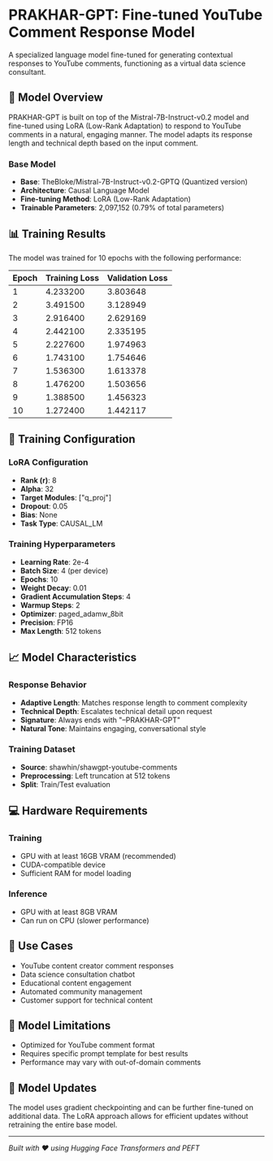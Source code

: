 # PRAKHAR-GPT: Fine-tuned YouTube Comment Response Model

A specialized language model fine-tuned for generating contextual responses to YouTube comments, functioning as a virtual data science consultant.

## 🎯 Model Overview

PRAKHAR-GPT is built on top of the Mistral-7B-Instruct-v0.2 model and fine-tuned using LoRA (Low-Rank Adaptation) to respond to YouTube comments in a natural, engaging manner. The model adapts its response length and technical depth based on the input comment.

### Base Model
- **Base**: TheBloke/Mistral-7B-Instruct-v0.2-GPTQ (Quantized version)
- **Architecture**: Causal Language Model
- **Fine-tuning Method**: LoRA (Low-Rank Adaptation)
- **Trainable Parameters**: 2,097,152 (0.79% of total parameters)

## 📊 Training Results

The model was trained for 10 epochs with the following performance:

| Epoch | Training Loss | Validation Loss |
|-------|---------------|-----------------|
| 1     | 4.233200      | 3.803648        |
| 2     | 3.491500      | 3.128949        |
| 3     | 2.916400      | 2.629169        |
| 4     | 2.442100      | 2.335195        |
| 5     | 2.227600      | 1.974963        |
| 6     | 1.743100      | 1.754646        |
| 7     | 1.536300      | 1.613378        |
| 8     | 1.476200      | 1.503656        |
| 9     | 1.388500      | 1.456323        |
| 10    | 1.272400      | 1.442117        |


## 🔧 Training Configuration

### LoRA Configuration
- **Rank (r)**: 8
- **Alpha**: 32
- **Target Modules**: ["q_proj"]
- **Dropout**: 0.05
- **Bias**: None
- **Task Type**: CAUSAL_LM

### Training Hyperparameters
- **Learning Rate**: 2e-4
- **Batch Size**: 4 (per device)
- **Epochs**: 10
- **Weight Decay**: 0.01
- **Gradient Accumulation Steps**: 4
- **Warmup Steps**: 2
- **Optimizer**: paged_adamw_8bit
- **Precision**: FP16
- **Max Length**: 512 tokens


## 📈 Model Characteristics

### Response Behavior
- **Adaptive Length**: Matches response length to comment complexity
- **Technical Depth**: Escalates technical detail upon request
- **Signature**: Always ends with "–PRAKHAR-GPT"
- **Natural Tone**: Maintains engaging, conversational style

### Training Dataset
- **Source**: shawhin/shawgpt-youtube-comments
- **Preprocessing**: Left truncation at 512 tokens
- **Split**: Train/Test evaluation

## 💻 Hardware Requirements

### Training
- GPU with at least 16GB VRAM (recommended)
- CUDA-compatible device
- Sufficient RAM for model loading

### Inference
- GPU with at least 8GB VRAM
- Can run on CPU (slower performance)

## 🎯 Use Cases

- YouTube content creator comment responses
- Data science consultation chatbot
- Educational content engagement
- Automated community management
- Customer support for technical content

## 📝 Model Limitations

- Optimized for YouTube comment format
- Requires specific prompt template for best results
- Performance may vary with out-of-domain comments

## 🔄 Model Updates

The model uses gradient checkpointing and can be further fine-tuned on additional data. The LoRA approach allows for efficient updates without retraining the entire base model.


---

*Built with ❤️ using Hugging Face Transformers and PEFT*
